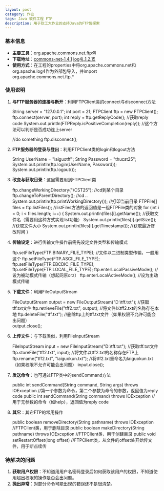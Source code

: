 ```yaml
---
layout: post
category: 作业
tags: Java 软件工程 FTP
description: 用于软工大作业的支持Java的FTP包探索
---
```


### 基本信息

  * **主要工具**：org.apache.commons.net.ftp包
  * **下载地址**：[commons-net-1.4.1](http://pan.baidu.com/s/1hqrae6C) [log4j_1.2.15](http://pan.baidu.com/s/1i3DsJ9V)
  * **使用方式**：在工程的properties中将org.apache.commons.net和org.apache.log4作为外部包导入，并import org.apache.commons.net.ftp.* 
  
### 使用说明
  1. **与FTP服务器的连接与断开**：利用FTPClient类的connect与disconnect方法

		String server = "127.0.0.1"; 
        int port = 21; 
        FTPClient ftp = new FTPClient(); 
        ftp.connect(server, port); 
		int reply = ftp.getReplyCode();      //获取reply code
        System.out.println(FTPReply.isPositiveCompletion(reply));   //这个方法可以判断是否成功连上server 

		//do something
        ftp.disconnect();

  2. **FTP服务器的登录与登出**：利用FTPClient类的login和logout方法

  		String UserName = "laiguotff";
		String Password = "thucst25";
        System.out.println(ftp.login(UserName, Password)); 
        System.out.println(ftp.logout()); 

  3. **改变与获取目录**：这里需要用到FTPClient类
  
    	ftp.changeWorkingDirectory("/CST25");     //cd到某个目录
        ftp.changeToParentDirectory();        //cd ..
		System.out.println(ftp.printWorkingDirectory());         //打印当前目录 
        FTPFile[] files = ftp.listFiles();      //listFiles方法的返回值是一组FTPFile类的对象
        for (int i = 0; i < files.length; i++) 
		{ 
        	System.out.println(files[i].getName());      //获取文件名（需要用这种方式实现list功能）
            System.out.println(files[i].getSize());       //获取文件大小
            System.out.println(files[i].getTimestamp());    //获取最近修改时间
        }
		
  4. **传输设定**：进行传输文件操作前需先设定文件类型和传输模式

		ftp.setFileType(FTP.BINARY_FILE_TYPE);    //文件以二进制类型传输，一般用这个
        ftp.setFileType(FTP.ASCII_FILE_TYPE); 
        ftp.setFileType(FTP.EBCDIC_FILE_TYPE); 
        ftp.setFileType(FTP.LOCAL_FILE_TYPE); 
        ftp.enterLocalPassiveMode();           //设为被动模式传输（想起网原orz）
        ftp.enterLocalActiveMode();             //设为主动模式传输

  4. **下载文件**：利用FileOutputStream

        FileOutputStream output = new FileOutputStream("D:\\tff.txt");     //获取tff.txt文件
        ftp.retrieveFile("tff2.txt", output);            //将文件以tff2.txt的名称存在本地
        ftp.deleteFile("tff.txt");             //删除ftp上的tff.txt文件（如果权限不允许可能会出问题）     
        output.close();  

  5. **上传文件**：与下载类似，利用FileInputStream

		FileInputStream input = new FileInputStream("D:\\tff.txt");     //获取tff.txt文件
        ftp.storeFile("tff2.txt", input);             //将文件以tff2.txt的名称存在FTP上
        ftp.rename("tff2.txt", "laiguokun.txt");        //将tff2.txt重命名为laiguokun.txt（如果权限不允许可能会出问题）
        input.close();


  6. **发送命令**：也可通过FTP类中的sendCommand方法

		public int sendCommand(String command, String args) throws IOException  //第一个参数为命令，第二个参数为命令的参数，返回值为reply code
  		public int sendCommand(String command) throws IOException  //用于无参数的命令（如help），返回值为reply code

  7. **其它**：其它FTP的常用操作

  		public boolean removeDirectory(String pathname) throws IOException   //FTPClient类，用于删除目录
		public boolean makeDirectory(String pathname) throws IOException   //FTPClient类，用于创建目录
		public void setRestartOffset(long offset)             //FTPClient类，从文件的offset处开始传文件，用于断点续传
		

### 待解决的问题
  1. **获取用户权限**：不知道用用户名密码登录后如何获取该用户的权限，不知道使用超出权限的操作是否会出问题。
  2. **抛出异常**：对部分命令可能出现的错误还不是很清楚。
